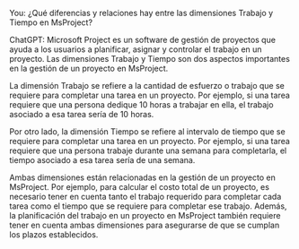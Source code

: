 You:
¿Qué diferencias y relaciones hay entre las dimensiones Trabajo y Tiempo en MsProject?

ChatGPT:
Microsoft Project es un software de gestión de proyectos que ayuda a los usuarios a planificar, asignar y controlar el trabajo en un proyecto. Las dimensiones Trabajo y Tiempo son dos aspectos importantes en la gestión de un proyecto en MsProject.

La dimensión Trabajo se refiere a la cantidad de esfuerzo o trabajo que se requiere para completar una tarea en un proyecto. Por ejemplo, si una tarea requiere que una persona dedique 10 horas a trabajar en ella, el trabajo asociado a esa tarea sería de 10 horas.

Por otro lado, la dimensión Tiempo se refiere al intervalo de tiempo que se requiere para completar una tarea en un proyecto. Por ejemplo, si una tarea requiere que una persona trabaje durante una semana para completarla, el tiempo asociado a esa tarea sería de una semana.

Ambas dimensiones están relacionadas en la gestión de un proyecto en MsProject. Por ejemplo, para calcular el costo total de un proyecto, es necesario tener en cuenta tanto el trabajo requerido para completar cada tarea como el tiempo que se requiere para completar ese trabajo. Además, la planificación del trabajo en un proyecto en MsProject también requiere tener en cuenta ambas dimensiones para asegurarse de que se cumplan los plazos establecidos.
